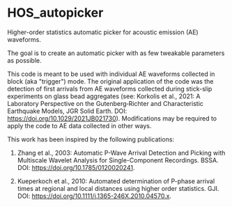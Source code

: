 # HOS_autopicker
Higher-order statistics automatic picker for acoustic emission (AE) waveforms.

The goal is to create an automatic picker with as few tweakable parameters as possible.

This code is meant to be used with individual AE waveforms collected in block (aka "trigger") mode. The original application of the code was the detection of first arrivals from AE waveforms collected during stick-slip experiments on glass bead aggregates (see: Korkolis et al., 2021: A Laboratory Perspective on the Gutenberg‐Richter and Characteristic Earthquake Models, JGR Solid Earth. DOI: https://doi.org/10.1029/2021JB021730). Modifications may be required to apply the code to AE data collected in other ways.

This work has been inspired by the following publications:

1. Zhang et al., 2003: Automatic P-Wave Arrival Detection and Picking with Multiscale Wavelet Analysis for Single-Component Recordings. BSSA. DOI: https://doi.org/10.1785/0120020241.

2. Kueperkoch et al., 2010: Automated determination of P-phase arrival times at regional and local distances using higher order statistics. GJI. DOI: https://doi.org/10.1111/j.1365-246X.2010.04570.x.
